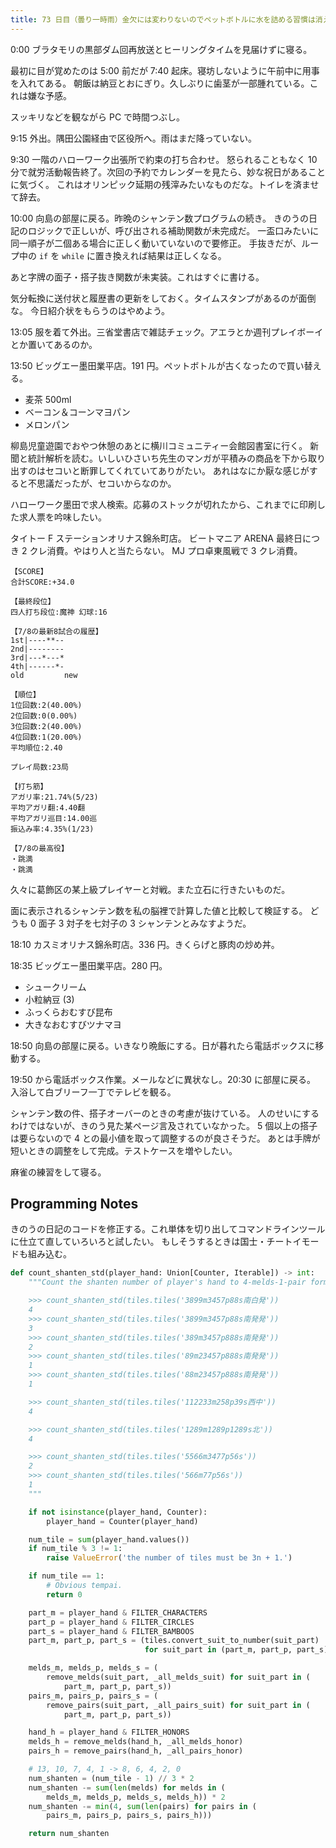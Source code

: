 ```yaml
---
title: 73 日目（曇り一時雨）金欠には変わりないのでペットボトルに水を詰める習慣は消えない
---
```


0:00 ブラタモリの黒部ダム回再放送とヒーリングタイムを見届けずに寝る。

最初に目が覚めたのは 5:00 前だが 7:40 起床。寝坊しないように午前中に用事を入れてある。
朝飯は納豆とおにぎり。久しぶりに歯茎が一部腫れている。これは嫌な予感。

スッキリなどを観ながら PC で時間つぶし。

9:15 外出。隅田公園経由で区役所へ。雨はまだ降っていない。

9:30 一階のハローワーク出張所で約束の打ち合わせ。
怒られることもなく 10 分で就労活動報告終了。次回の予約でカレンダーを見たら、妙な祝日があることに気づく。
これはオリンピック延期の残滓みたいなものだな。トイレを済ませて辞去。

10:00 向島の部屋に戻る。昨晩のシャンテン数プログラムの続き。
きのうの日記のロジックで正しいが、呼び出される補助関数が未完成だ。
一盃口みたいに同一順子が二個ある場合に正しく動いていないので要修正。
手抜きだが、ループ中の `if` を `while` に置き換えれば結果は正しくなる。

あと字牌の面子・搭子抜き関数が未実装。これはすぐに書ける。

気分転換に送付状と履歴書の更新をしておく。タイムスタンプがあるのが面倒な。
今日紹介状をもらうのはやめよう。

13:05 服を着て外出。三省堂書店で雑誌チェック。アエラとか週刊プレイボーイとか置いてあるのか。

13:50 ビッグエー墨田業平店。191 円。ペットボトルが古くなったので買い替える。

* 麦茶 500ml
* ベーコン＆コーンマヨパン
* メロンパン

柳島児童遊園でおやつ休憩のあとに横川コミュニティー会館図書室に行く。
新聞と統計解析を読む。いしいひさいち先生のマンガが平積みの商品を下から取り出すのはセコいと断罪してくれていてありがたい。
あれはなにか厭な感じがすると不思議だったが、セコいからなのか。

ハローワーク墨田で求人検索。応募のストックが切れたから、これまでに印刷した求人票を吟味したい。

タイトー F ステーションオリナス錦糸町店。
ビートマニア ARENA 最終日につき 2 クレ消費。やはり人と当たらない。
MJ プロ卓東風戦で 3 クレ消費。

```text
【SCORE】
合計SCORE:+34.0

【最終段位】
四人打ち段位:魔神 幻球:16

【7/8の最新8試合の履歴】
1st|----**--
2nd|--------
3rd|---*---*
4th|------*-
old         new

【順位】
1位回数:2(40.00%)
2位回数:0(0.00%)
3位回数:2(40.00%)
4位回数:1(20.00%)
平均順位:2.40

プレイ局数:23局

【打ち筋】
アガリ率:21.74%(5/23)
平均アガリ翻:4.40翻
平均アガリ巡目:14.00巡
振込み率:4.35%(1/23)

【7/8の最高役】
・跳満
・跳満
```

久々に葛飾区の某上級プレイヤーと対戦。また立石に行きたいものだ。

面に表示されるシャンテン数を私の脳裡で計算した値と比較して検証する。
どうも 0 面子 3 対子を七対子の 3 シャンテンとみなすようだ。

18:10 カスミオリナス錦糸町店。336 円。きくらげと豚肉の炒め丼。

18:35 ビッグエー墨田業平店。280 円。

* シュークリーム
* 小粒納豆 (3)
* ふっくらおむすび昆布
* 大きなおむすびツナマヨ

18:50 向島の部屋に戻る。いきなり晩飯にする。日が暮れたら電話ボックスに移動する。

19:50 から電話ボックス作業。メールなどに異状なし。20:30 に部屋に戻る。
入浴して白ブリーフ一丁でテレビを観る。

シャンテン数の件、搭子オーバーのときの考慮が抜けている。
人のせいにするわけではないが、きのう見た某ページ言及されていなかった。
5 個以上の搭子は要らないので 4 との最小値を取って調整するのが良さそうだ。
あとは手牌が短いときの調整をして完成。テストケースを増やしたい。

麻雀の練習をして寝る。

## Programming Notes

きのうの日記のコードを修正する。これ単体を切り出してコマンドラインツールに仕立て直していろいろと試したい。
もしそうするときは国士・チートイモードも組み込む。

```python
def count_shanten_std(player_hand: Union[Counter, Iterable]) -> int:
    """Count the shanten number of player's hand to 4-melds-1-pair form.

    >>> count_shanten_std(tiles.tiles('3899m3457p88s南白発'))
    4
    >>> count_shanten_std(tiles.tiles('3899m3457p88s南発発'))
    3
    >>> count_shanten_std(tiles.tiles('389m3457p888s南発発'))
    2
    >>> count_shanten_std(tiles.tiles('89m23457p888s南発発'))
    1
    >>> count_shanten_std(tiles.tiles('88m23457p888s南発発'))
    1

    >>> count_shanten_std(tiles.tiles('112233m258p39s西中'))
    4

    >>> count_shanten_std(tiles.tiles('1289m1289p1289s北'))
    4

    >>> count_shanten_std(tiles.tiles('5566m3477p56s'))
    2
    >>> count_shanten_std(tiles.tiles('566m77p56s'))
    1
    """

    if not isinstance(player_hand, Counter):
        player_hand = Counter(player_hand)

    num_tile = sum(player_hand.values())
    if num_tile % 3 != 1:
        raise ValueError('the number of tiles must be 3n + 1.')

    if num_tile == 1:
        # Obvious tempai.
        return 0

    part_m = player_hand & FILTER_CHARACTERS
    part_p = player_hand & FILTER_CIRCLES
    part_s = player_hand & FILTER_BAMBOOS
    part_m, part_p, part_s = (tiles.convert_suit_to_number(suit_part)
                              for suit_part in (part_m, part_p, part_s))

    melds_m, melds_p, melds_s = (
        remove_melds(suit_part, _all_melds_suit) for suit_part in (
            part_m, part_p, part_s))
    pairs_m, pairs_p, pairs_s = (
        remove_pairs(suit_part, _all_pairs_suit) for suit_part in (
            part_m, part_p, part_s))

    hand_h = player_hand & FILTER_HONORS
    melds_h = remove_melds(hand_h, _all_melds_honor)
    pairs_h = remove_pairs(hand_h, _all_pairs_honor)

    # 13, 10, 7, 4, 1 -> 8, 6, 4, 2, 0
    num_shanten = (num_tile - 1) // 3 * 2
    num_shanten -= sum(len(melds) for melds in (
        melds_m, melds_p, melds_s, melds_h)) * 2
    num_shanten -= min(4, sum(len(pairs) for pairs in (
        pairs_m, pairs_p, pairs_s, pairs_h)))

    return num_shanten
```

